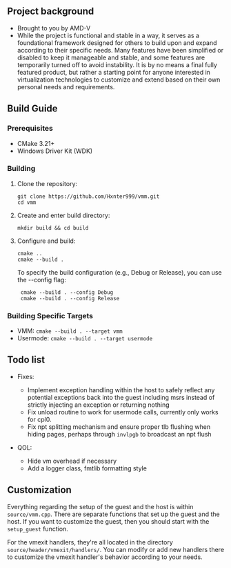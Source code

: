 ## Project background
- Brought to you by AMD-V 
- While the project is functional and stable in a way, it serves as a foundational framework designed for others to build upon and expand according to their specific needs. Many features have been simplified or disabled to keep it manageable and stable, and some features are temporarily turned off to avoid instability. It is by no means a final fully featured product, but rather a starting point for anyone interested in virtualization technologies to customize and extend based on their own personal needs and requirements.


## Build Guide

### Prerequisites

- CMake 3.21+
- Windows Driver Kit (WDK)

### Building

1. Clone the repository:
   ```
   git clone https://github.com/Hxnter999/vmm.git
   cd vmm
   ```

2. Create and enter build directory:
   ```
   mkdir build && cd build
   ```

3. Configure and build:
   ```
   cmake ..
   cmake --build .
   ```
   To specify the build configuration (e.g., Debug or Release), you can use the --config flag:
   ```
    cmake --build . --config Debug
    cmake --build . --config Release
   ```

### Building Specific Targets

- VMM: `cmake --build . --target vmm`
- Usermode: `cmake --build . --target usermode`

## Todo list
- Fixes:
    - Implement exception handling within the host to safely reflect any potential exceptions back into the guest including msrs instead of strictly injecting an exception or returning nothing
    - Fix unload routine to work for usermode calls, currently only works for cpl0.
    - Fix npt splitting mechanism and ensure proper tlb flushing when hiding pages, perhaps through `invlpgb` to broadcast an npt flush

- QOL:
    - Hide vm overhead if necessary
    - Add a logger class, fmtlib formatting style
	
## Customization
Everything regarding the setup of the guest and the host is within `source/vmm.cpp`. There are separate functions that set up the guest and the host. If you want to customize the guest, then you should start with the `setup_guest` function.

For the vmexit handlers, they're all located in the directory `source/header/vmexit/handlers/`. You can modify or add new handlers there to customize the vmexit handler's behavior according to your needs.
